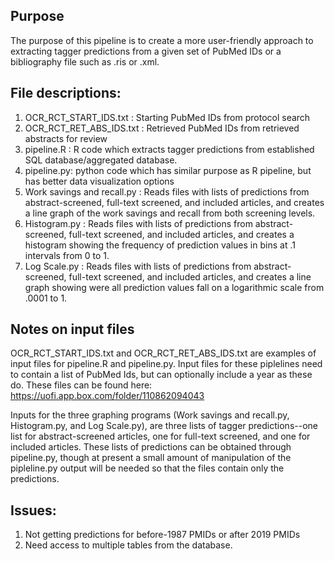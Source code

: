 ## Purpose
The purpose of this pipeline is to create a more user-friendly approach to extracting tagger predictions from a given set of PubMed IDs or a bibliography file such as .ris or .xml. 

## File descriptions:
1. OCR_RCT_START_IDS.txt : Starting PubMed IDs from protocol search 
2. OCR_RCT_RET_ABS_IDS.txt : Retrieved PubMed IDs from retrieved abstracts for review 
3. pipeline.R : R code which extracts tagger predictions from established SQL database/aggregated database.
4. pipeline.py: python code which has similar purpose as R pipeline, but has better data visualization options
5. Work savings and recall.py : Reads files with lists of predictions from abstract-screened, full-text screened, and included articles, and creates a line graph of the work savings and recall from both screening levels.
6. Histogram.py : Reads files with lists of predictions from abstract-screened, full-text screened, and included articles, and creates a histogram showing the frequency of prediction values in bins at .1 intervals from 0 to 1.
7. Log Scale.py : Reads files with lists of predictions from abstract-screened, full-text screened, and included articles, and creates a line graph showing were all prediction values fall on a logarithmic scale from .0001 to 1.

## Notes on input files
OCR_RCT_START_IDS.txt and OCR_RCT_RET_ABS_IDS.txt are examples of input files for pipeline.R and pipeline.py. Input files for these piplelines need to contain a list of PubMed Ids, but can optionally include a year as these do. 
These files can be found here: https://uofi.app.box.com/folder/110862094043

Inputs for the three graphing programs (Work savings and recall.py, Histogram.py, and Log Scale.py), are three lists of tagger predictions--one list for abstract-screened articles, one for full-text screened, and one for included articles. These lists of predictions can be obtained through pipeline.py, though at present a small amount of manipulation of the pipleline.py output will be needed so that the files contain only the predictions.

## Issues:
1. Not getting predictions for before-1987 PMIDs or after 2019 PMIDs
2. Need access to multiple tables from the database. 
